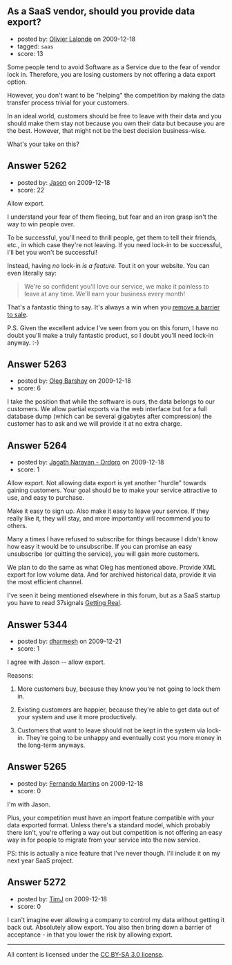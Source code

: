 ## As a SaaS vendor, should you provide data export?

- posted by: [Olivier Lalonde](https://stackexchange.com/users/-1/1030-olivier-lalonde) on 2009-12-18
- tagged: `saas`
- score: 13

Some people tend to avoid Software as a Service due to the fear of vendor lock in. Therefore, you are losing customers by not offering a data export option.

However, you don't want to be "helping" the competition by making the data transfer process trivial for your customers.

In an ideal world, customers should be free to leave with their data and you should make them stay not because you own their data but because you are the best. However, that might not be the best decision business-wise.

What's your take on this?


## Answer 5262

- posted by: [Jason](https://stackexchange.com/users/-1/2-jason) on 2009-12-18
- score: 22

<p>Allow export.</p>

<p>I understand your fear of them fleeing, but fear and an iron grasp isn't the way to win people over.</p>

<p>To be successful, you'll need to thrill people, get them to tell their friends, etc., in which case they're not leaving.  If you need lock-in to be successful, I'll bet you won't be successful!</p>

<p>Instead, having <em>no</em> lock-in <em>is a feature.</em>  Tout it on your website.  You can even literally say:</p>

<blockquote>
  <p>We're so confident you'll love our service, we make it painless to leave at any time.  We'll earn your business every month!</p>
</blockquote>

<p>That's a fantastic thing to say.  It's always a win when you <a href="http://blog.asmartbear.com/giving-it-away.html">remove a barrier to sale</a>.</p>

<p>P.S. Given the excellent advice I've seen from you on this forum, I have no doubt you'll make a truly fantastic product, so I doubt you'll need lock-in anyway.  :-)</p>



## Answer 5263

- posted by: [Oleg Barshay](https://stackexchange.com/users/-1/1098-oleg-barshay) on 2009-12-18
- score: 6

I take the position that while the software is ours, the data belongs to our customers.  We allow partial exports via the web interface but for a full database dump (which can be several gigabytes after compression) the customer has to ask and we will provide it at no extra charge.  


## Answer 5264

- posted by: [Jagath Narayan - Ordoro](https://stackexchange.com/users/-1/1975-jagath-narayan-ordoro) on 2009-12-18
- score: 1

<p>Allow export. Not allowing data export is yet another "hurdle" towards gaining customers. Your goal should be to make your service attractive to use, and easy to purchase.</p>

<p>Make it easy to sign up. Also make it easy to leave your service. If they really like it, they will stay, and more importantly will recommend you to others.</p>

<p>Many a times I have refused to subscribe for things because I didn't know how easy it would be to unsubscribe. If you can promise an easy unsubscribe (or quitting the service), you will gain more customers.</p>

<p>We plan to do the same as what Oleg has mentioned above. Provide XML export for low volume data. And for archived historical data, provide it via the most efficient channel.</p>

<p>I've seen it being mentioned elsewhere in this forum, but as a SaaS startup you have to read 37signals <a href="http://gettingreal.37signals.com/toc.php" rel="nofollow">Getting Real</a>.</p>



## Answer 5344

- posted by: [dharmesh](https://stackexchange.com/users/-1/4-dharmesh) on 2009-12-21
- score: 1

I agree with Jason -- allow export.  

Reasons:

1) More customers buy, because they know you're not going to lock them in.

2) Existing customers are happier, because they're able to get data out of your system and use it more productively.

3) Customers that want to leave should not be kept in the system via lock-in.  They're going to be unhappy and eventually cost you more money in the long-term anyways.


## Answer 5265

- posted by: [Fernando Martins](https://stackexchange.com/users/-1/1778-fernando-martins) on 2009-12-18
- score: 0

I'm with Jason.

Plus, your competition must have an import feature compatible with your data exported format.
Unless there's a standard model, which probably there isn't, you're offering a way out but competition is not offering an easy way in for people to migrate from your service into the new service.

PS: this is actually a nice feature that I've never though. I'll include it on my next year SaaS project.


## Answer 5272

- posted by: [TimJ](https://stackexchange.com/users/-1/1172-timj) on 2009-12-18
- score: 0

I can't imagine ever allowing a company to control my data without getting it back out.  Absolutely allow export.  You also then bring down a barrier of acceptance - in that you lower the risk by allowing export.  





---

All content is licensed under the [CC BY-SA 3.0 license](https://creativecommons.org/licenses/by-sa/3.0/).
